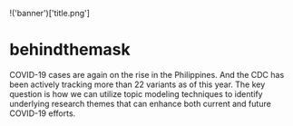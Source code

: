!('banner')['title.png']

# behindthemask
COVID-19 cases are again on the rise in the Philippines. And the CDC has been actively tracking more than 22 variants as of this year. The key question is how we can utilize topic modeling techniques to identify underlying research themes that can enhance both current and future COVID-19 efforts.
